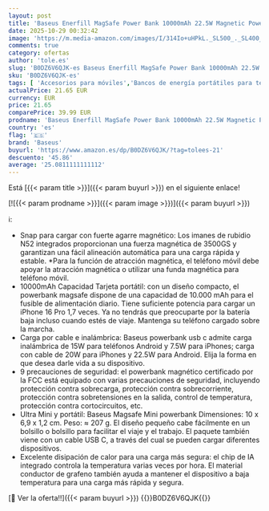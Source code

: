 ```yaml
---
layout: post
title: 'Baseus Enerfill MagSafe Power Bank 10000mAh 22.5W Magnetic Power Bank USB C Wireless Externo Baterías Móviles Wireless Mini Powerbank Compatible con iPhone 16/15/14/13/12/Pro/Pro MAX Series  Negro'
date: 2025-10-29 00:32:42
image: 'https://m.media-amazon.com/images/I/314Io+uHPkL._SL500_._SL400_.jpg'
comments: true
category: ofertas
author: 'tole.es'
slug: 'B0DZ6V6QJK-es Baseus Enerfill MagSafe Power Bank 10000mAh 22.5W Magnetic...'
sku: 'B0DZ6V6QJK-es'
tags: [ 'Accesorios para móviles','Bancos de energía portátiles para teléfonos móviles','Cargadores para móviles','Comunicación móvil y accesorios','Electrónica','baseus','iphone','magsafe','🇪🇸', ]
actualPrice: 21.65 EUR
currency: EUR
price: 21.65
comparePrice: 39.99 EUR
prodname: 'Baseus Enerfill MagSafe Power Bank 10000mAh 22.5W Magnetic Power Bank USB C Wireless Externo Baterías Móviles Wireless Mini Powerbank Compatible con iPhone 16/15/14/13/12/Pro/Pro MAX Series  Negro'
country: 'es'
flag: '🇪🇸'
brand: 'Baseus'
buyurl: 'https://www.amazon.es/dp/B0DZ6V6QJK/?tag=tolees-21'
descuento: '45.86'
average: '25.0811111111112'
---
```


Está [{{< param title >}}]({{< param buyurl >}}) en el siguiente enlace!

[![{{< param prodname >}}]({{< param image >}})]({{< param buyurl >}})

ℹ️:

- Snap para cargar con fuerte agarre magnético: Los imanes de rubidio N52 integrados proporcionan una fuerza magnética de 3500GS y garantizan una fácil alineación automática para una carga rápida y estable. *Para la función de atracción magnética, el teléfono móvil debe apoyar la atracción magnética o utilizar una funda magnética para teléfono móvil.
- 10000mAh Capacidad Tarjeta portátil: con un diseño compacto, el powerbank magsafe dispone de una capacidad de 10.000 mAh para el fusible de alimentación diario. Tiene suficiente potencia para cargar un iPhone 16 Pro 1,7 veces. Ya no tendrás que preocuparte por la batería baja incluso cuando estés de viaje. Mantenga su teléfono cargado sobre la marcha.
- Carga por cable e inalámbrica: Baseus powerbank usb c admite carga inalámbrica de 15W para teléfonos Android y 7.5W para iPhones; carga con cable de 20W para iPhones y 22.5W para Android. Elija la forma en que desea darle vida a su dispositivo.
- 9 precauciones de seguridad: el powerbank magnético certificado por la FCC está equipado con varias precauciones de seguridad, incluyendo protección contra sobrecarga, protección contra sobrecorriente, protección contra sobretensiones en la salida, control de temperatura, protección contra cortocircuitos, etc.
- Ultra Mini y portátil: Baseus Magsafe Mini powerbank Dimensiones: 10 x 6,9 x 1,2 cm. Peso: ≈ 207 g. El diseño pequeño cabe fácilmente en un bolsillo o bolsillo para facilitar el viaje y el trabajo. El paquete también viene con un cable USB C, a través del cual se pueden cargar diferentes dispositivos.
- Excelente disipación de calor para una carga más segura: el chip de IA integrado controla la temperatura varias veces por hora. El material conductor de grafeno también ayuda a mantener el dispositivo a baja temperatura para una carga más rápida y segura.

[🛒 Ver la oferta!!]({{< param buyurl >}})
{{<world>}}B0DZ6V6QJK{{</world>}}
